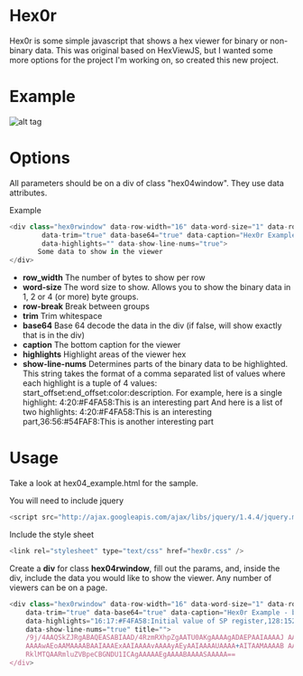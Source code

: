 # Hex0r

Hex0r is some simple javascript that shows a hex viewer for binary or non-binary data. This was original based on HexViewJS, but I wanted some more options for the project I'm working on, so created this new project.

# Example

![alt tag](http://raw.github.com/gratajik/Hex0r/master/help/example_screenshot.PNG)

# Options

All parameters should be on a div of class "hex04window".  They use data attributes.

Example
```` javascript
<div class="hex0rwindow" data-row-width="16" data-word-size="1" data-row-break="8"
        data-trim="true" data-base64="true" data-caption="Hex0r Example - base 64 file"
        data-highlights="" data-show-line-nums="true">
       Some data to show in the viewer
</div>
````

*  **row_width** The number of bytes to show per row
*  **word-size** The word size to show. Allows you to show the binary data in 1, 2 or 4 (or more) byte groups.
*  **row-break** Break between groups
*  **trim** Trim whitespace
*  **base64** Base 64 decode the data in the div (if false, will show exactly that is in the div)
*  **caption** The bottom caption for the viewer
*  **highlights** Highlight areas of the viewer hex
*  **show-line-nums** Determines parts of the binary data to be highlighted. This string takes the format of a comma separated list of values where each highlight is a tuple of 4 values: start_offset:end_offset:color:description. For example, here is a single highlight:
4:20:#F4FA58:This is an interesting part
And here is a list of two highlights:
4:20:#F4FA58:This is an interesting part,36:56:#54FAF8:This is another interesting part 

# Usage

Take a look at hex04_example.html for the sample.

You will need to include jquery
``` javascript
<script src="http://ajax.googleapis.com/ajax/libs/jquery/1.4.4/jquery.min.js" type="text/javascript"></script>
````

Include the style sheet 
``` javascript
<link rel="stylesheet" type="text/css" href="hex0r.css" />
````

Create a **div** for class **hex04rwindow**, fill out the params, and, inside the div, include the data you would like to show the viewer.  Any number of viewers can be on a page.

``` javascript
<div class="hex0rwindow" data-row-width="16" data-word-size="1" data-row-break="8"
    data-trim="true" data-base64="true" data-caption="Hex0r Example - base 64 file, with highlighting"
    data-highlights="16:17:#F4FA58:Initial value of SP register,128:152:#54FAF8:Portable Executable signature and header"
    data-show-line-nums="true" title="">
    /9j/4AAQSkZJRgABAQEASABIAAD/4RzmRXhpZgAATU0AKgAAAAgADAEPAAIAAAAJ AAAAngEQAAIAAAAQAAAAqAESAAMAAAABAAEAAAEaAAUAAAABAAAAuAEbAAUAAAAB
    AAAAwAEoAAMAAAABAAIAAAExAAIAAAAvAAAAyAEyAAIAAAAUAAAA+AITAAMAAAAB AAIAAIKYAAIAAAAFAAABDIdpAAQAAAABAAABEsSlAAcAAAAcAAAEkAAABKxGVUpJ
    RklMTQAARmluZVBpeCBGNDU1ICAgAAAAAEgAAAABAAAASAAAAA==
</div>
```


